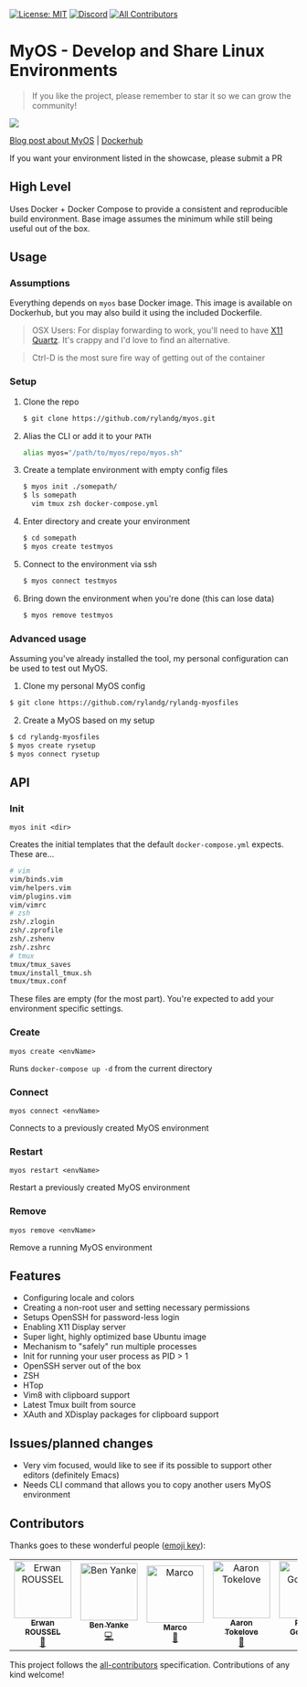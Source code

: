 [![License: MIT](https://img.shields.io/badge/License-MIT-yellow.svg)](https://opensource.org/licenses/MIT) [![Discord](https://img.shields.io/discord/586605046758637569.svg)](https://discord.gg/XXTvhdv)
[![All Contributors](https://img.shields.io/badge/all_contributors-7-orange.svg?style=flat-square)](#contributors)
# MyOS - Develop and Share Linux Environments

> If you like the project, please remember to star it so we can grow the community!

![](./myos.gif)

[Blog post about MyOS](https://cdevn.com/my-os) |      [Dockerhub](https://cloud.docker.com/repository/docker/rylandg/myos)

If you want your environment listed in the showcase, please submit a PR

## High Level

Uses Docker + Docker Compose to provide a consistent and reproducible build environment. Base image assumes the minimum while still being useful out of the box.

## Usage

### Assumptions

Everything depends on `myos` base Docker image. This image is available on Dockerhub, but you may also build it using the included Dockerfile.

> OSX Users: For display forwarding to work, you'll need to have [X11 Quartz](http://osxdaily.com/2012/12/02/x11-mac-os-x-xquartz/). It's crappy and I'd love to find an alternative.

> Ctrl-D is the most sure fire way of getting out of the container

### Setup

1. Clone the repo

    ```bash
    $ git clone https://github.com/rylandg/myos.git
    ```

1. Alias the CLI or add it to your `PATH`

    ```bash
    alias myos="/path/to/myos/repo/myos.sh"
    ```

1. Create a template environment with empty config files

    ```bash
    $ myos init ./somepath/
    $ ls somepath
      vim tmux zsh docker-compose.yml
    ```

1. Enter directory and create your environment

    ```bash
    $ cd somepath
    $ myos create testmyos 
    ```

1. Connect to the environment via ssh

    ```bash
    $ myos connect testmyos
    ```

1. Bring down the environment when you're done (this can lose data)

    ```bash
    $ myos remove testmyos
    ```

### Advanced usage

Assuming you've already installed the tool, my personal configuration can be used to test out MyOS.

1. Clone my personal MyOS config

```bash
$ git clone https://github.com/rylandg/rylandg-myosfiles
```

2. Create a MyOS based on my setup

```bash
$ cd rylandg-myosfiles
$ myos create rysetup
$ myos connect rysetup
```

## API

### Init
`myos init <dir>`

Creates the initial templates that the default `docker-compose.yml` expects. These are...

```bash
# vim
vim/binds.vim
vim/helpers.vim
vim/plugins.vim
vim/vimrc
# zsh
zsh/.zlogin
zsh/.zprofile
zsh/.zshenv
zsh/.zshrc
# tmux
tmux/tmux_saves
tmux/install_tmux.sh
tmux/tmux.conf
```

These files are empty (for the most part). You're expected to add your environment specific settings.

### Create
`myos create <envName>`

Runs `docker-compose up -d` from the current directory

### Connect
`myos connect <envName>`

Connects to a previously created MyOS environment


### Restart

`myos restart <envName>`

Restart a previously created MyOS environment

### Remove

`myos remove <envName>`

Remove a running MyOS environment

## Features

* Configuring locale and colors
* Creating a non-root user and setting necessary permissions
* Setups OpenSSH for password-less login
* Enabling X11 Display server
* Super light, highly optimized base Ubuntu image
* Mechanism to "safely" run multiple processes
* Init for running your user process as PID > 1
* OpenSSH server out of the box
* ZSH
* HTop
* Vim8 with clipboard support
* Latest Tmux built from source
* XAuth and XDisplay packages for clipboard support


## Issues/planned changes

* Very vim focused, would like to see if its possible to support other editors (definitely Emacs)
* Needs CLI command that allows you to copy another users MyOS environment

## Contributors

Thanks goes to these wonderful people ([emoji key](https://allcontributors.org/docs/en/emoji-key)):

<!-- ALL-CONTRIBUTORS-LIST:START - Do not remove or modify this section -->
<!-- prettier-ignore -->
<table><tr><td align="center"><a href="https://github.com/dimensi0n"><img src="https://avatars3.githubusercontent.com/u/25726586?v=4" width="100px;" alt="Erwan ROUSSEL"/><br /><sub><b>Erwan ROUSSEL</b></sub></a><br /><a href="https://github.com/rylandg/myos/commits?author=dimensi0n" title="Documentation">📖</a></td><td align="center"><a href="https://benyanke.com"><img src="https://avatars1.githubusercontent.com/u/4274911?v=4" width="100px;" alt="Ben Yanke"/><br /><sub><b>Ben Yanke</b></sub></a><br /><a href="https://github.com/rylandg/myos/commits?author=benyanke" title="Code">💻</a></td><td align="center"><a href="https://github.com/marcopiraccini"><img src="https://avatars0.githubusercontent.com/u/668050?v=4" width="100px;" alt="Marco"/><br /><sub><b>Marco</b></sub></a><br /><a href="https://github.com/rylandg/myos/issues?q=author%3Amarcopiraccini" title="Bug reports">🐛</a></td><td align="center"><a href="https://toke.love"><img src="https://avatars3.githubusercontent.com/u/2603109?v=4" width="100px;" alt="Aaron Tokelove"/><br /><sub><b>Aaron Tokelove</b></sub></a><br /><a href="https://github.com/rylandg/myos/issues?q=author%3Atokelove" title="Bug reports">🐛</a></td><td align="center"><a href="http://www.binaris.com"><img src="https://avatars0.githubusercontent.com/u/27736122?v=4" width="100px;" alt="Ryland Goldstein"/><br /><sub><b>Ryland Goldstein</b></sub></a><br /><a href="#projectManagement-rylandg" title="Project Management">📆</a> <a href="#blog-rylandg" title="Blogposts">📝</a></td><td align="center"><a href="https://github.com/muniter"><img src="https://avatars2.githubusercontent.com/u/9699804?v=4" width="100px;" alt="Javier Lopez"/><br /><sub><b>Javier Lopez</b></sub></a><br /><a href="https://github.com/rylandg/myos/issues?q=author%3Amuniter" title="Bug reports">🐛</a></td><td align="center"><a href="http://lvm.github.io"><img src="https://avatars1.githubusercontent.com/u/34095?v=4" width="100px;" alt="Mauro"/><br /><sub><b>Mauro</b></sub></a><br /><a href="#question-lvm" title="Answering Questions">💬</a></td></tr></table>

<!-- ALL-CONTRIBUTORS-LIST:END -->

This project follows the [all-contributors](https://github.com/all-contributors/all-contributors) specification. Contributions of any kind welcome!